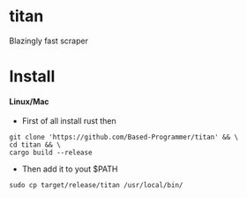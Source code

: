 # titan
Blazingly fast scraper

# Install

#### Linux/Mac
- First of all install rust then
````
git clone 'https://github.com/Based-Programmer/titan' && \
cd titan && \
cargo build --release
````

- Then add it to yout $PATH
````
sudo cp target/release/titan /usr/local/bin/
````
